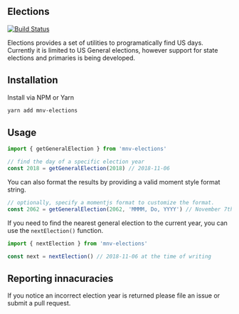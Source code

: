## Elections

[![Build Status](https://travis-ci.org/mynextvote/elections.svg?branch=master)](https://travis-ci.org/mynextvote/elections)

Elections provides a set of utilities to programatically find US days.
Currently it is limited to US General elections, however support for state
elections and primaries is being developed.

## Installation

Install via NPM or Yarn

```sh
yarn add mnv-elections
```

## Usage

```js
import { getGeneralElection } from 'mnv-elections'

// find the day of a specific election year
const 2018 = getGeneralElection(2018) // 2018-11-06
```

You can also format the results by providing a valid moment style format string.
```js
// optionally, specify a momentjs format to customize the format. 
const 2062 = getGeneralElection(2062, 'MMMM, Do, YYYY') // November 7th, 2062
```

If you need to find the nearest general election to the current year, you can
use the `nextElection()` function.

```js
import { nextElection } from 'mnv-elections'

const next = nextElection() // 2018-11-06 at the time of writing
```
## Reporting innacuracies
If you notice an incorrect election year is returned please file an issue or
submit a pull request.

